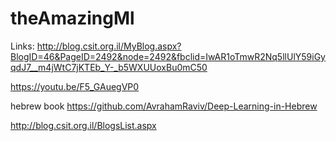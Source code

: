 # theAmazingMl

Links:
http://blog.csit.org.il/MyBlog.aspx?BlogID=46&PageID=2492&node=2492&fbclid=IwAR1oTmwR2Nq5llUlY59iGyqdJ7__m4jWtC7jKTEb_Y-_b5WXUUoxBu0mC50

https://youtu.be/F5_GAuegVP0

hebrew book 
https://github.com/AvrahamRaviv/Deep-Learning-in-Hebrew

http://blog.csit.org.il/BlogsList.aspx

